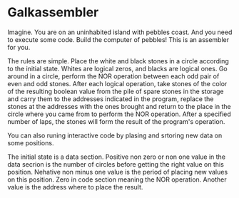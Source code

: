 # Galkassembler
Imagine. You are on an uninhabited island with pebbles coast. And you need to execute some code. Build the computer of pebbles! This is an assembler for you. 

The rules are simple. Place the white and black stones in a circle according to the initial state. Whites are logical zeros, and blacks are logical ones. Go around in a circle, perform the NOR operation between each odd pair of even and odd stones. After each logical operation, take stones of the color of the resulting boolean value from the pile of spare stones in the storage and carry them to the addresses indicated in the program, replace the stones at the addresses with the ones brought and return to the place in the circle where you came from to perform the NOR operation. After a specified number of laps, the stones will form the result of the program's operation. 

You can also runing interactive code by plasing and srtoring new data on some positions.

The initial state is a data section. Positive non zero or non one value in the data secrion is the number of circles before getting the right value on this position. Nehative non minus one value is the period of placing new values on this position. Zero in code section meaning the NOR operation. Another value is the address where to place the result.
